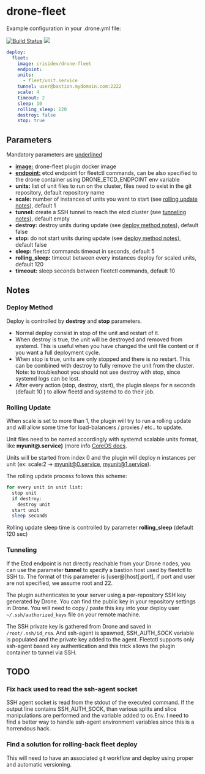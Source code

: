 # drone-fleet
Example configuration in your .drone.yml file:

[![Build Status](https://drone.crisidev.org/api/badges/crisidev/drone-fleet/status.svg)](https://drone.crisidev.org/crisidev/drone-fleet)
[![](https://badge.imagelayers.io/crisidev/drone-fleet:latest.svg)](https://imagelayers.io/?images=crisidev/drone-fleet:latest 'Get your own badge on imagelayers.io')

```yaml
deploy:
  fleet:
    image: crisidev/drone-fleet
    endpoint:
    units:
      - fleet/unit.service
    tunnel: user@bastion.mydomain.com:2222
    scale: 4
    timeout: 2
    sleep: 10
    rolling_sleep: 120
    destroy: false
    stop: true
```

## Parameters
Mandatory parameters are <u>underlined</u>

* <u><b>image:</b></u> drone-fleet plugin docker image
* <u><b>endpoint:</b></u> etcd endpoint for fleetctl commands, can be also specified to the drone container using DRONE_ETCD_ENDPOINT env variable
* <b>units:</b> list of unit files to run on the cluster, files need to exist in the git repository, default repository name
* <b>scale:</b> number of instances of units you want to start (see [rolling update notes](DOCS.md#rolling-update)), default 1
* <b>tunnel:</b> create a SSH tunnel to reach the etcd cluster (see [tunneling notes](DOCS.md#tunneling)), default empty
* <b>destroy:</b> destroy units during update (see [deploy method notes](DOCS.md#deploy-method)), default false
* <b>stop:</b> do not start units during update (see [deploy method notes](DOCS.md#deploy-method)), default false
* <b>sleep:</b> fleetctl commands timeout in seconds, default 5
* <b>rolling_sleep:</b> timeout between every instances deploy for scaled units, default 120
* <b>timeout:</b> sleep seconds between fleetctl commands, default 10

## Notes
### Deploy Method
Deploy is controlled by <b>destroy</b> and <b>stop</b> parameters. 

* Normal deploy consist in stop of the unit and restart of it.
* When destroy is true, the unit will be destroyed and removed from systemd. This is useful when you have changed the unit file content or if you want a full deployment cycle.
* When stop is true, units are only stopped and there is no restart. This can be combined with destroy to fully remove the unit from the cluster. Note: to troubleshoot you should not use destroy with stop, since systemd logs can be lost.
* After every action (stop, destroy, start), the plugin sleeps for n seconds (default 10 ) to allow fleetd and systemd to do their job.

### Rolling Update
When scale is set to more than 1, the plugin will try to run a rolling update and will allow some time for load-balancers / proxies / etc.. to update. 

Unit files need to be named accordingly with systemd scalable units format, like <b>myunit@.service)</b> (more info [CoreOS docs](https://coreos.com/fleet/docs/latest/launching-containers-fleet.html).

Units will be started from index 0 and the plugin will deploy n instances per unit (ex: scale:2 -> myunit@0.service, myunit@1.service).

The rolling update process follows this scheme:

```bash
for every unit in unit list:
  stop unit
  if destroy:
    destroy unit
  start unit
  sleep seconds
```

Rolling update sleep time is controlled by parameter <b>rolling_sleep</b>  (default 120 sec)

### Tunneling
If the Etcd endpoint is not directly reachable from your Drone nodes, you can use the parameter <b>tunnel</b> to specify a bastion host used by fleetctl to SSH to. The format of this parameter is
[user@]host[:port], if port and user are not specified, we assume root and 22.

The plugin authenticates to your server using a per-repository SSH key generated by Drone. You can find the public key in your repository settings in Drone. You will need to copy / paste this key into your deploy user `~/.ssh/authorized_keys` file on your remote machine.

The SSH private key is gathered from Drone and saved in `/root/.ssh/id_rsa`. And ssh-agent is spawned, SSH_AUTH_SOCK variable is populated and the private key added to the agent.
Fleetctl supports only ssh-agent based key authentication and this trick allows the plugin container to tunnel via SSH.

## TODO
### Fix hack used to read the ssh-agent socket
SSH agent socket is read from the stdout of the executed command. If the output line contains SSH_AUTH_SOCK, than various splits and slice manipulations are performed and the variable added to os.Env. I need to find a better way to handle ssh-agent environment variables since this is a horrendous hack.

### Find a solution for rolling-back fleet deploy
This will need to have an associated git workflow and deploy using proper and automatic versioning.
